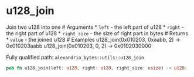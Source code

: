 # u128_join

Join two u128 into one # Arguments * `left` - the left part of u128 * `right` - the right part of u128 * `right_size` - the size of right part in bytes # Returns * `value` - the joined u128 # Examples u128_join(0x010203, 0xaabb, 2) -> 0x010203aabb u128_join(0x010203, 0, 2) -> 0x0102030000

Fully qualified path: `alexandria_bytes::utils::u128_join`

```rust
pub fn u128_join(left: u128, right: u128, right_size: usize) -> u128
```

